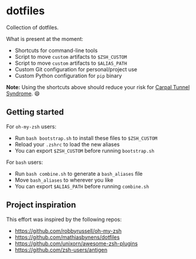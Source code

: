 # dotfiles

Collection of dotfiles.

What is present at the moment:

- Shortcuts for command-line tools
- Script to move `custom` artifacts to `$ZSH_CUSTOM`
- Script to move `custom` artifacts to `$ALIAS_PATH`
- Custom Git configuration for personal/project use
- Custom Python configuration for `pip` binary

**Note:** Using the shortcuts above should reduce your risk for [Carpal Tunnel Syndrome](https://orthoinfo.aaos.org/en/diseases--conditions/carpal-tunnel-syndrome/). :smile:

## Getting started

For `oh-my-zsh` users:

- Run `bash bootstrap.sh` to install these files to `$ZSH_CUSTOM`
- Reload your `.zshrc` to load the new aliases
- You can export `$ZSH_CUSTOM` before running `bootstrap.sh`

For `bash` users:

- Run `bash combine.sh` to generate a `bash_aliases` file
- Move `bash_aliases` to wherever you like
- You can export `$ALIAS_PATH` before running `combine.sh`

## Project inspiration

This effort was inspired by the following repos:

- https://github.com/robbyrussell/oh-my-zsh
- https://github.com/mathiasbynens/dotfiles
- https://github.com/unixorn/awesome-zsh-plugins
- https://github.com/zsh-users/antigen
